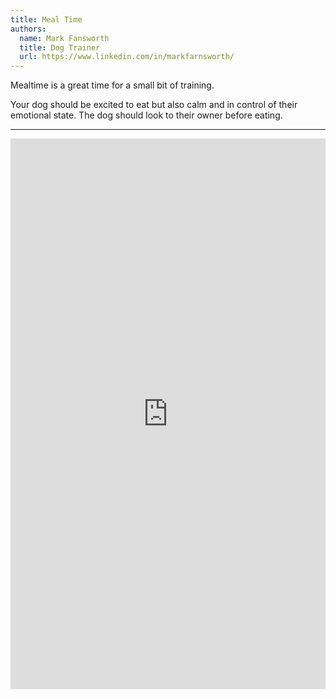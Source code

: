 ```yaml
---
title: Meal Time
authors:
  name: Mark Fansworth
  title: Dog Trainer
  url: https://www.linkedin.com/in/markfarnsworth/
---
```

Mealtime is a great time for a small bit of training.

Your dog should be excited to eat but also calm and in control of their
emotional state. The dog should look to their owner before eating.

<hr/>

<iframe
allowfullscreen
frameborder="0"
height="881"
src="https://www.youtube.com/embed/n1Q4bs5O904"
title="Meal time"
width="100%"
/>
